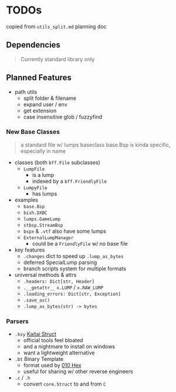 # TODOs

copied from `utils_split.md` planning doc


## Dependencies
> Currently standard library only


## Planned Features
 * path utils
   - split folder & filename
   - expand user / env
   - get extension
   - case insensitive glob / fuzzyfind

### New Base Classes
> a standard file w/ lumps baseclass
> base.Bsp is kinda specific, especially in name

 * classes (both `bff.File` subclasses)
   - `LumpFile`
      * is a lump
      * indexed by a `bff.FriendlyFile`
   - `LumpyFile`
      * has lumps
 * examples
   - `base.Bsp`
   - `bish.DXBC`
   - `lumps.GameLump`
   - `stbsp.StreamBsp`
   - `bspx` & `.vtf` also have some lumps
   - `ExternalLumpManager`
     * could be a `FriendlyFile` w/ no base file
 * key features
   - `.changes` dict to speed up `.lump_as_bytes`
   - deferred SpecialLump parsing
   - branch scripts system for multiple formats
 * universal methods & attrs
   - `.headers: Dict[str, Header]`
   - `.__getattr__` `x.LUMP` / `x.RAW_LUMP`
   - `.loading_errors: Dict[str, Exception]`
   - `.save_as()`
   - `.lump_as_bytes(str) -> bytes`

### Parsers
 * `.ksy` [Kaitai Struct](https://doc.kaitai.io/)
   - official tools feel bloated
   - and a nightmare to install on windows
   - want a lightweight alternative
 * `.bt` Binary Template
   - format used by [010 Hex](https://www.sweetscape.com/010editor/)
   - useful for sharing w/ other reverse engineers
 * `.c` / `.h`
   - convert `core.Struct` to and from `C`
